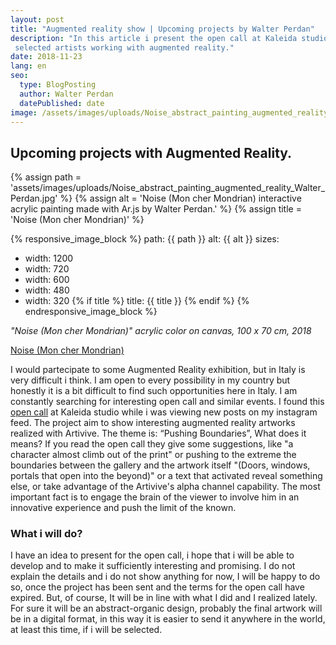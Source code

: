 ```yaml
---
layout: post
title: "Augmented reality show | Upcoming projects by Walter Perdan"
description: "In this article i present the open call at Kaleida studio for projects with Artivive technology. The project aim to present artworks from
 selected artists working with augmented reality."
date: 2018-11-23
lang: en
seo:
  type: BlogPosting
  author: Walter Perdan
  datePublished: date
image: /assets/images/uploads/Noise_abstract_painting_augmented_reality_Walter_Perdan.jpg
---
```

## Upcoming projects with Augmented Reality.

{% assign path = 'assets/images/uploads/Noise_abstract_painting_augmented_reality_Walter_Perdan.jpg' %}
{% assign alt = 'Noise (Mon cher Mondrian) interactive acrylic painting made with Ar.js by Walter Perdan.' %}
{% assign title = 'Noise (Mon cher Mondrian)' %}

{% responsive_image_block %}
  path: {{ path }}
  alt: {{ alt }}
  sizes:
   - width: 1200
   - width: 720
   - width: 600
   - width: 480
   - width: 320
  {% if title %}
  title: {{ title }}
  {% endif %}
{% endresponsive_image_block %}

_"Noise (Mon cher Mondrian)" acrylic color on canvas, 100 x 70 cm, 2018_

<a href="https://www.walterperdan.com/en/artworks/painting/2018/painting/noise-abstract-art">Noise (Mon cher Mondrian)</a>

  [4fd2387c]: https://www.kaleida.studio/ar-art-show-open-call "AR show"

I would partecipate to some Augmented Reality exhibition, but in Italy is very difficult i think. I am open to every possibility in my country but honestly it is a bit difficult to find such opportunities here in Italy. I am constantly searching for interesting open call and similar events. I found this [open call][4fd2387c] at Kaleida studio while i was viewing new posts on my instagram feed.  The project aim to show interesting augmented reality artworks realized with Artivive. The theme is: “Pushing Boundaries”, What does it means? If you read the open call they give some suggestions, like "a character almost climb out of the print"  or pushing to the extreme the boundaries between the gallery and the artwork itself "(Doors, windows, portals that open into the beyond)" or a text that activated reveal something else, or take advantage of the Artivive's alpha channel capability. The most important fact is to engage the brain of the viewer to involve him in an innovative experience and push the limit of the known.

### What i will do?

I have an idea to present for the open call, i hope that i will be able to develop and to make it sufficiently interesting and promising. I do not explain the details and i do not show anything for now, I will be happy to do so, once the project has been sent and the terms for the open call have expired. But, of course, It will be in line with what I did and I realized lately. For sure it will be an abstract-organic design, probably the final artwork will be in a digital format, in this way it is easier to send it anywhere in the world, at least this time, if i will be selected.
